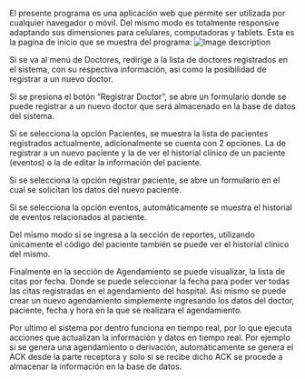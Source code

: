 El presente programa es una aplicación web que permite ser utilizada por cualquier navegador o móvil. Del mismo modo es totalmente responsive adaptando sus dimensiones para celulares, computadoras y tablets.
Esta es la pagina de inicio que se muestra del programa:
![Image description](https://i.imgur.com/lkaUX7B.png)

Si se va al menú de Doctores, redirige a la lista de doctores registrados en el sistema, con su respectiva información, asi como la posibilidad de registrar a un nuevo doctor.













Si se presiona el botón “Registrar Doctor”,  se abre un formulario donde se puede registrar a un nuevo doctor que será almacenado en la base de datos del sistema.










Si se selecciona la opción Pacientes, se muestra la lista de pacientes registrados actualmente, adicionalmente se cuenta con 2 opciones. La de registrar a un nuevo paciente y la de ver el historial clínico de un paciente (eventos) o la de editar la información del paciente.














Si se selecciona la opción registrar paciente, se abre un formulario en el cual se solicitan los datos del nuevo paciente.










Si se selecciona la opción eventos, automáticamente se muestra el historial de eventos relacionados al paciente.








Del mismo modo si se ingresa a la sección de reportes, utilizando únicamente el código del paciente también se puede ver el historial clínico del mismo.
 
Finalmente en la sección de Agendamiento se puede visualizar, la lista de citas por fecha. Donde se puede seleccionar la fecha para poder ver todas las citas registradas en el agendamiento del hospital.
Asi mismo se puede crear un nuevo agendamiento simplemente ingresando los datos del doctor, paciente, fecha y hora en la que se realizara el agendamiento.












Por ultimo el sistema por dentro funciona en tiempo real, por lo que ejecuta acciones que actualizan la información y datos en tiempo real. Por ejemplo si se genera una agendamiento o derivación, automáticamente se genera el ACK desde la parte receptora y solo si se recibe dicho ACK se procede a almacenar la información en la base de datos.
 
